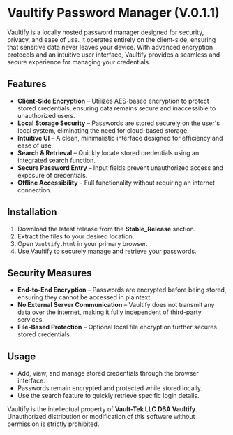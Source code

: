 # Vaultify Password Manager (V.0.1.1)

Vaultify is a locally hosted password manager designed for security, privacy, and ease of use. It operates entirely on the client-side, ensuring that sensitive data never leaves your device. With advanced encryption protocols and an intuitive user interface, Vaultify provides a seamless and secure experience for managing your credentials.

## Features

- **Client-Side Encryption** – Utilizes AES-based encryption to protect stored credentials, ensuring data remains secure and inaccessible to unauthorized users.
- **Local Storage Security** – Passwords are stored securely on the user's local system, eliminating the need for cloud-based storage.
- **Intuitive UI** – A clean, minimalistic interface designed for efficiency and ease of use.
- **Search & Retrieval** – Quickly locate stored credentials using an integrated search function.
- **Secure Password Entry** – Input fields prevent unauthorized access and exposure of credentials.
- **Offline Accessibility** – Full functionality without requiring an internet connection.

## Installation

1. Download the latest release from the **Stable_Release** section.
2. Extract the files to your desired location.
3. Open `Vaultify.html` in your primary browser.
4. Use Vaultify to securely manage and retrieve your passwords.

## Security Measures

- **End-to-End Encryption** – Passwords are encrypted before being stored, ensuring they cannot be accessed in plaintext.
- **No External Server Communication** – Vaultify does not transmit any data over the internet, making it fully independent of third-party services.
- **File-Based Protection** – Optional local file encryption further secures stored credentials.

## Usage

- Add, view, and manage stored credentials through the browser interface.
- Passwords remain encrypted and protected while stored locally.
- Use the search feature to quickly retrieve specific login details.

Vaultify is the intellectual property of **Vault-Tek LLC DBA Vaultify**. Unauthorized distribution or modification of this software without permission is strictly prohibited.
